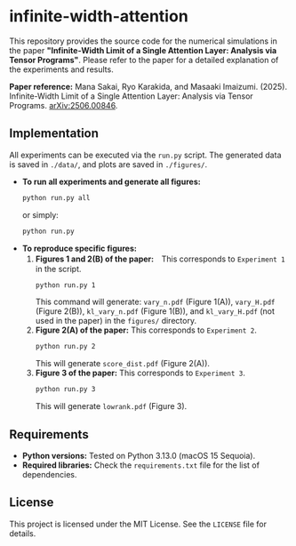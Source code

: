 # infinite-width-attention

This repository provides the source code for the numerical simulations in the paper **"Infinite-Width Limit of a Single Attention Layer: Analysis via Tensor Programs"**. Please refer to the paper for a detailed explanation of the experiments and results.

**Paper reference:** Mana Sakai, Ryo Karakida, and Masaaki Imaizumi. (2025). Infinite-Width Limit of a Single Attention Layer: Analysis via Tensor Programs. [arXiv:2506.00846](https://arxiv.org/abs/2506.00846).

## Implementation

All experiments can be executed via the `run.py` script. The generated data is saved in `./data/`, and plots are saved in `./figures/`.

- **To run all experiments and generate all figures:**
  ```bash
  python run.py all
  ```
  or simply:
  ```bash
  python run.py
  ```
- **To reproduce specific figures:**
  1. **Figures 1 and 2(B) of the paper:**　This corresponds to `Experiment 1` in the script.
      ```bash
      python run.py 1
      ```
      This command will generate: `vary_n.pdf` (Figure 1(A)), `vary_H.pdf` (Figure 2(B)), `kl_vary_n.pdf` (Figure 1(B)), and `kl_vary_H.pdf` (not used in the paper) in the `figures/` directory.
  2.  **Figure 2(A) of the paper:**
      This corresponds to `Experiment 2`.
      ```bash
      python run.py 2
      ```
      This will generate `score_dist.pdf` (Figure 2(A)).
  3.  **Figure 3 of the paper:**
      This corresponds to `Experiment 3`.
      ```bash
      python run.py 3
      ```
      This will generate `lowrank.pdf` (Figure 3).

## Requirements

- **Python versions:** Tested on Python 3.13.0 (macOS 15 Sequoia).
- **Required libraries:** Check the `requirements.txt` file for the list of dependencies.

## License

This project is licensed under the MIT License. See the `LICENSE` file for details.
